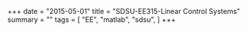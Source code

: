 +++
date = "2015-05-01"
title = "SDSU-EE315-Linear Control Systems"
summary = ""
tags = [
    "EE",
    "matlab",
    "sdsu",
]
+++
